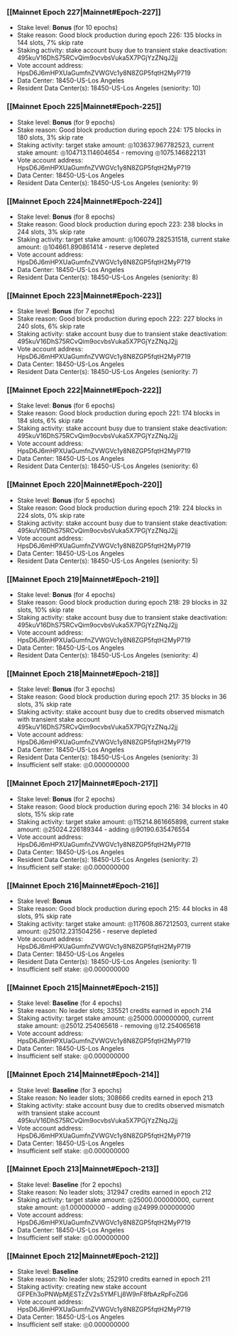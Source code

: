 ### [[Mainnet Epoch 227|Mainnet#Epoch-227]]
* Stake level: **Bonus** (for 10 epochs)
* Stake reason: Good block production during epoch 226: 135 blocks in 144 slots, 7% skip rate
* Staking activity: stake account busy due to transient stake deactivation: 495kuV16DhS75RCvQim9ocvbsVuka5X7PGjYzZNqJ2jj
* Vote account address: HpsD6J6mHPXUaGumfnZVWGVc1y8N8ZGP5fqtH2MyP719
* Data Center: 18450-US-Los Angeles
* Resident Data Center(s): 18450-US-Los Angeles (seniority: 10)
### [[Mainnet Epoch 225|Mainnet#Epoch-225]]
* Stake level: **Bonus** (for 9 epochs)
* Stake reason: Good block production during epoch 224: 175 blocks in 180 slots, 3% skip rate
* Staking activity: target stake amount: ◎103637.967782523, current stake amount: ◎104713.114604654 - removing ◎1075.146822131
* Vote account address: HpsD6J6mHPXUaGumfnZVWGVc1y8N8ZGP5fqtH2MyP719
* Data Center: 18450-US-Los Angeles
* Resident Data Center(s): 18450-US-Los Angeles (seniority: 9)
### [[Mainnet Epoch 224|Mainnet#Epoch-224]]
* Stake level: **Bonus** (for 8 epochs)
* Stake reason: Good block production during epoch 223: 238 blocks in 244 slots, 3% skip rate
* Staking activity: target stake amount: ◎106079.282531518, current stake amount: ◎104661.890861414 - reserve depleted
* Vote account address: HpsD6J6mHPXUaGumfnZVWGVc1y8N8ZGP5fqtH2MyP719
* Data Center: 18450-US-Los Angeles
* Resident Data Center(s): 18450-US-Los Angeles (seniority: 8)
### [[Mainnet Epoch 223|Mainnet#Epoch-223]]
* Stake level: **Bonus** (for 7 epochs)
* Stake reason: Good block production during epoch 222: 227 blocks in 240 slots, 6% skip rate
* Staking activity: stake account busy due to transient stake deactivation: 495kuV16DhS75RCvQim9ocvbsVuka5X7PGjYzZNqJ2jj
* Vote account address: HpsD6J6mHPXUaGumfnZVWGVc1y8N8ZGP5fqtH2MyP719
* Data Center: 18450-US-Los Angeles
* Resident Data Center(s): 18450-US-Los Angeles (seniority: 7)
### [[Mainnet Epoch 222|Mainnet#Epoch-222]]
* Stake level: **Bonus** (for 6 epochs)
* Stake reason: Good block production during epoch 221: 174 blocks in 184 slots, 6% skip rate
* Staking activity: stake account busy due to transient stake deactivation: 495kuV16DhS75RCvQim9ocvbsVuka5X7PGjYzZNqJ2jj
* Vote account address: HpsD6J6mHPXUaGumfnZVWGVc1y8N8ZGP5fqtH2MyP719
* Data Center: 18450-US-Los Angeles
* Resident Data Center(s): 18450-US-Los Angeles (seniority: 6)
### [[Mainnet Epoch 220|Mainnet#Epoch-220]]
* Stake level: **Bonus** (for 5 epochs)
* Stake reason: Good block production during epoch 219: 224 blocks in 224 slots, 0% skip rate
* Staking activity: stake account busy due to transient stake deactivation: 495kuV16DhS75RCvQim9ocvbsVuka5X7PGjYzZNqJ2jj
* Vote account address: HpsD6J6mHPXUaGumfnZVWGVc1y8N8ZGP5fqtH2MyP719
* Data Center: 18450-US-Los Angeles
* Resident Data Center(s): 18450-US-Los Angeles (seniority: 5)
### [[Mainnet Epoch 219|Mainnet#Epoch-219]]
* Stake level: **Bonus** (for 4 epochs)
* Stake reason: Good block production during epoch 218: 29 blocks in 32 slots, 10% skip rate
* Staking activity: stake account busy due to transient stake deactivation: 495kuV16DhS75RCvQim9ocvbsVuka5X7PGjYzZNqJ2jj
* Vote account address: HpsD6J6mHPXUaGumfnZVWGVc1y8N8ZGP5fqtH2MyP719
* Data Center: 18450-US-Los Angeles
* Resident Data Center(s): 18450-US-Los Angeles (seniority: 4)
### [[Mainnet Epoch 218|Mainnet#Epoch-218]]
* Stake level: **Bonus** (for 3 epochs)
* Stake reason: Good block production during epoch 217: 35 blocks in 36 slots, 3% skip rate
* Staking activity: stake account busy due to credits observed mismatch with transient stake account 495kuV16DhS75RCvQim9ocvbsVuka5X7PGjYzZNqJ2jj
* Vote account address: HpsD6J6mHPXUaGumfnZVWGVc1y8N8ZGP5fqtH2MyP719
* Data Center: 18450-US-Los Angeles
* Resident Data Center(s): 18450-US-Los Angeles (seniority: 3)
* Insufficient self stake: ◎0.000000000
### [[Mainnet Epoch 217|Mainnet#Epoch-217]]
* Stake level: **Bonus** (for 2 epochs)
* Stake reason: Good block production during epoch 216: 34 blocks in 40 slots, 15% skip rate
* Staking activity: target stake amount: ◎115214.861665898, current stake amount: ◎25024.226189344 - adding ◎90190.635476554
* Vote account address: HpsD6J6mHPXUaGumfnZVWGVc1y8N8ZGP5fqtH2MyP719
* Data Center: 18450-US-Los Angeles
* Resident Data Center(s): 18450-US-Los Angeles (seniority: 2)
* Insufficient self stake: ◎0.000000000
### [[Mainnet Epoch 216|Mainnet#Epoch-216]]
* Stake level: **Bonus**
* Stake reason: Good block production during epoch 215: 44 blocks in 48 slots, 9% skip rate
* Staking activity: target stake amount: ◎117608.867212503, current stake amount: ◎25012.231504256 - reserve depleted
* Vote account address: HpsD6J6mHPXUaGumfnZVWGVc1y8N8ZGP5fqtH2MyP719
* Data Center: 18450-US-Los Angeles
* Resident Data Center(s): 18450-US-Los Angeles (seniority: 1)
* Insufficient self stake: ◎0.000000000
### [[Mainnet Epoch 215|Mainnet#Epoch-215]]
* Stake level: **Baseline** (for 4 epochs)
* Stake reason: No leader slots; 335521 credits earned in epoch 214
* Staking activity: target stake amount: ◎25000.000000000, current stake amount: ◎25012.254065618 - removing ◎12.254065618
* Vote account address: HpsD6J6mHPXUaGumfnZVWGVc1y8N8ZGP5fqtH2MyP719
* Data Center: 18450-US-Los Angeles
* Insufficient self stake: ◎0.000000000
### [[Mainnet Epoch 214|Mainnet#Epoch-214]]
* Stake level: **Baseline** (for 3 epochs)
* Stake reason: No leader slots; 308666 credits earned in epoch 213
* Staking activity: stake account busy due to credits observed mismatch with transient stake account 495kuV16DhS75RCvQim9ocvbsVuka5X7PGjYzZNqJ2jj
* Vote account address: HpsD6J6mHPXUaGumfnZVWGVc1y8N8ZGP5fqtH2MyP719
* Data Center: 18450-US-Los Angeles
* Insufficient self stake: ◎0.000000000
### [[Mainnet Epoch 213|Mainnet#Epoch-213]]
* Stake level: **Baseline** (for 2 epochs)
* Stake reason: No leader slots; 312947 credits earned in epoch 212
* Staking activity: target stake amount: ◎25000.000000000, current stake amount: ◎1.000000000 - adding ◎24999.000000000
* Vote account address: HpsD6J6mHPXUaGumfnZVWGVc1y8N8ZGP5fqtH2MyP719
* Data Center: 18450-US-Los Angeles
* Insufficient self stake: ◎0.000000000
### [[Mainnet Epoch 212|Mainnet#Epoch-212]]
* Stake level: **Baseline**
* Stake reason: No leader slots; 252910 credits earned in epoch 211
* Staking activity: creating new stake account GFPEh3oPNWpMjESTzZV2s5YMFLj8W9nF8fbAzRpFoZG6
* Vote account address: HpsD6J6mHPXUaGumfnZVWGVc1y8N8ZGP5fqtH2MyP719
* Data Center: 18450-US-Los Angeles
* Insufficient self stake: ◎0.000000000